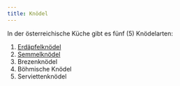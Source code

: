 ```yaml
---
title: Knödel
---
```

In der österreichische Küche gibt es fünf (5) Knödelarten:

1. [Erdäpfelknödel](erdäpfelknödel.md)
2. [Semmelknödel](semmelknödel/index.md)
3. Brezenknödel
4. Böhmische Knödel
5. Serviettenknödel

[^oberndorfer]:
    {{ cite.oberndorfer_knödel }} 22-3, 29.
